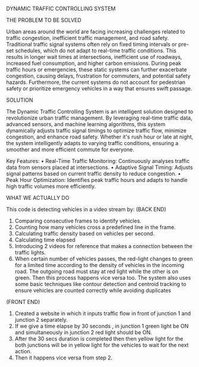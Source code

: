 DYNAMIC TRAFFIC CONTROLLING SYSTEM

THE PROBLEM TO BE SOLVED

Urban areas around the world are facing increasing challenges related to traffic congestion, inefficient traffic management, and road safety. Traditional traffic signal systems often rely on fixed timing intervals or pre-set schedules, which do not adapt to real-time traffic conditions. This results in longer wait times at intersections, inefficient use of roadways, increased fuel consumption, and higher carbon emissions. During peak traffic hours or emergencies, these static systems can further exacerbate congestion, causing delays, frustration for commuters, and potential safety hazards. Furthermore, the current systems do not account for pedestrian safety or prioritize emergency vehicles in a way that ensures swift passage.

SOLUTION

The Dynamic Traffic Controlling System is an intelligent solution designed to revolutionize urban traffic management. By leveraging real-time traffic data, advanced sensors, and machine learning algorithms, this system dynamically adjusts traffic signal timings to optimize traffic flow, minimize congestion, and enhance road safety. Whether it's rush hour or late at night, the system intelligently adapts to varying traffic conditions, ensuring a smoother and more efficient commute for everyone.

Key Features:
•	Real-Time Traffic Monitoring: Continuously analyses traffic data from sensors placed at intersections.
•	Adaptive Signal Timing: Adjusts signal patterns based on current traffic density to reduce congestion.
•	Peak Hour Optimization: Identifies peak traffic hours and adapts to handle high traffic volumes more efficiently.

WHAT WE ACTUALLY DO

This code is detecting vehicles in a video stream by:
(BACK END)
1.	Comparing consecutive frames to identify vehicles.
2.	Counting how many vehicles cross a predefined line in the frame.
3.	Calculating traffic density based on vehicles per second.
4.	Calculating time elapsed
5.	Introducing 2 videos for reference that makes a connection between the traffic lights.
6.	When certain number of vehicles passes, the red-light changes to green for a limited time according to the density of vehicles in the incoming road. The outgoing road must stay at red light while the other is on green. Then this process happens vice versa too.
The system also uses some basic techniques like contour detection and centroid tracking to ensure vehicles are counted correctly while avoiding duplicates

(FRONT END)
1)	Created a website in which it inputs traffic flow in front of junction 1 and junction 2 separately.
2)	If we give a time elapse by 30 seconds , in junction 1 green light be ON and simultaneously in junction 2 red light should be ON.
3)	After the 30 secs duration is completed then then yellow light for the both junctions will be in yellow light for the vehicles to wait for the next action.
4)	Then it happens vice versa from step 2.
